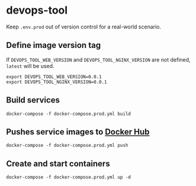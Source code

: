 # devops-tool

Keep `.env.prod` out of version control for a real-world scenario.

## Define image version tag

If `DEVOPS_TOOL_WEB_VERSION` and `DEVOPS_TOOL_NGINX_VERSION` are not defined,
`latest` will be used.

```shell script
export DEVOPS_TOOL_WEB_VERSION=0.0.1
export DEVOPS_TOOL_NGINX_VERSION=0.0.1
```

## Build services

```shell script
docker-compose -f docker-compose.prod.yml build
```

## Pushes service images to [Docker Hub](https://hub.docker.com/)

```shell script
docker-compose -f docker-compose.prod.yml push
```

## Create and start containers

```shell script
docker-compose -f docker-compose.prod.yml up -d
```
